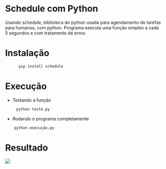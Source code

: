 # Schedule com Python


Usando schedule, biblioteca do python usada para agendamento de tarefas para humanos, com python. Programa executa uma função simples a cada 5 segundos e com tratamento de erros.


# Instalação

```bash
      pip install schedule
```


# Execução 

- Testando a função
 ```bash
      python teste.py
 ```
 
 - Rodando o programa completamente
 ```bash
     python execução.py
 ```
 
 # Resultado
 
 
<span>
      <img src="https://user-images.githubusercontent.com/85804895/147503700-accb3a29-997a-4e37-8c00-e09c7c8675c3.gif">
</span>
